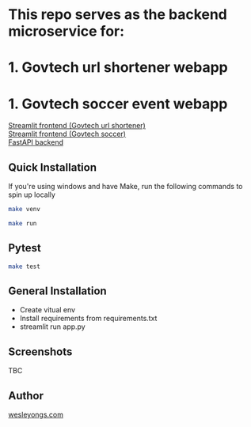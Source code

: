 # This repo serves as the backend microservice for: 
# 1. Govtech url shortener webapp
# 1. Govtech soccer event webapp

[Streamlit frontend (Govtech url shortener)](https://wesleyongs-url-shortener-frontend-app-r9adc3.streamlitapp.com/) \
[Streamlit frontend (Govtech soccer)](https://wesleyongs-govtech-soccer-frontend-app-42cw17.streamlitapp.com/) \
[FastAPI backend](http://ec2-13-212-176-7.ap-southeast-1.compute.amazonaws.com/docs)

## Quick Installation

If you're using windows and have Make, run the following commands to spin up locally
```bash
make venv
```
```bash
make run
```
## Pytest
```bash
make test
```

## General Installation

- Create vitual env
- Install requirements from requirements.txt
- streamlit run app.py

## Screenshots
TBC

## Author
[wesleyongs.com](https:wesleyongs.com)
